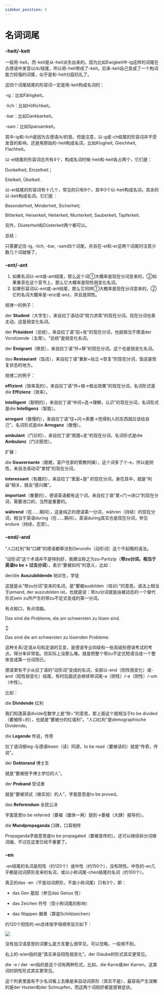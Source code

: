 ```yaml
---
sidebar_position: 4
---
```


# 名词词尾

### -heit/-keit

一般用-heit，而-keit是从-heit派生出来的。因为比如Ewigkeit中-ig这样的词尾在古德语中发音以/k/结尾，所以把-heit带成了-keit。后来-keit自己变成了一个构词能力较强的词尾，似乎是和-heit分庭抗礼了。

这四个词尾结尾的形容词一定是用-keit构成名词的：

-ig：比如Fähigkeit。

-lich：比如Höflichkeit。

-bar：比如Dankbarkeit。

-sam：比如Sparsamkeit。

其中-ig和-lich是因为古德语/k/的音。但是注意，以-g或-ch结尾的形容词并不受发音的影响，还是用原始的-heit构成名词，比如Klugheit, Gleichheit, Flachheit。

以-el结尾的形容词总共有4个，构成名词时候-heit和-keit各占两个，它们是：

Dunkelheit, Einzelheit；

Eitelkeit, Übelkeit.

以-er结尾的形容词有十几个，常见的只有9个，其中3个以-heit构成名词，其余的以-keit构成名词，它们是：

Besonderheit, Minderheit, Sicherheit;

Bitterkeit, Heiserkeit, Heiterkeit, Munterkeit, Sauberkeit, Tapferkeit.

另外，Düsterheit和Düsterkeit两个都可以。

总结：

只需要记住-ig, -lich, -bar, -sam四个词尾，并且在-el和-er这两个词尾时注意少数几个词就够了。



### -ent/-ant

1. 如果名词以-ent或-ant结尾，那么这个词①大概率是现在分词变来的，②如果重音在这个音节上，那么它大概率是阳性弱变化名词。
2. 如果形容词以-ent或-ant结尾，那么它同样①大概率是现在分词变来的，②它的名词大概率是-enz或-anz，并且是阴性。



规律一的例子：

der **Student**（大学生），来自拉丁语动词“努力求索”的现在分词。现在分词也表主动。这是弱变化名词。

der **Präsident**（总统），来自拉丁语“前+坐”的现在分词，也就相当于德语der Vorsitzende（主席）。“总统”是弱变化名词。

der **Emigrant**（移民），来自拉丁语“外+移”的现在分词。这个也是弱变化名词。

das **Restaurant**（饭店），来自拉丁语“重新+站立→恢复”的现在分词，饭店是恢复状态的地方。



规律二的例子：

**effizient**（效率高的），来自拉丁语“外+做→做出效果”的现在分词，名词形式是die **Effizienz**（效率）。

**intelligent**（聪明的），来自拉丁语“中间+选→理解，认识”的现在分词，名词形式是die **Intelligenz**（智能）。

**arrogant**（傲慢的），来自拉丁语“往+问→索要→觉得别人的东西就应该给自己”，名词形式是die **Arroganz**（傲慢）。

**ambulant**（门诊的），来自拉丁语“周围+走”的现在分词，名词形式是die **Ambulanz**（门诊医院）。



扩展：

die **Gouvernante**（嬷嬷，富户住家的管教阿姨），这个词多了个-e，所以是阴性，来自法语动词“掌控”的现在分词。

**interessant**（有趣的），来自拉丁“里面+是” 的现在分词，身在其中，就是“利益”相关，就会“感兴趣”。

**important**（重要的），德语英语都有这个词，来自拉丁语“里+门→进口”的现在分词，需要进口的，当然是重要的。

**während**（在……期间），这是纯正的德语第一分词，währen（持续）的现在分词，相当于英语during（在……期间）。英语during其实也是现在分词，参见endure（持续，忍受）。



### -end/-and

“人口红利”和“口碑”的德语都牵涉到Gerundiv（动形词）这个不起眼的语法。



“动形词”这个术语并不是特别好，我建议称之为zu-Partizip（**带zu分词，**相当于英语**to be + 过去分词**），表示“要被如何”的意义，比如：



der/die **Auszubildende** 培训生，学徒



这就是从“带zu分词”变来的名词，是“要被ausbilden（培训）”的意思。语法上相当于jemand, der auszubilden ist。也就是说：带zu分词就是由被动态的一个替代形式sein zu所产生的带zu不定式变成的第一分词。



有点拗口，有点烧脑。



Das sind die Probleme, die am schwersten zu lösen sind.

↕

Das sind die am schwersten zu lösenden Probleme.



这种关系/定语从句和定语的互变，是德语专业四级和一些高级别德语考试的考点。得分率非常低。但实际上没那么难。就是把整个带zu不定式短语当成一个整体变成第一分词而已。



德语里有不少从拉丁语的“动形词”变成的名词，全部以-end（阳性弱变化）或-and（阳性弱变化）结尾，有时后面还会继续带词尾-a（阴性）/-e（阴性）/-um（中性）。



比如：



die **Dividende** 红利

我们知道英语divide在数学上是“除÷”的意思，那上面这个就相当于to be divided（要被除÷的），也就是“要被分的红或利”。“人口红利”是demographische Dividende。



die **Legende** 传说，传奇

拉丁语词根leg-与德语lesen（读）同源，to be read（要被读的）就是“传奇，传说”。



der **Doktorand** 博士生

就是“要被授予博士学位的人”。



der **Proband** 受试者

就是“要被测试（做实验）的人”，字面意思是to be proved。



das **Referendum** 全民公决

字面意思to be referred（要被（媒体一再）提到→要被（大肆）报导的）。



die **Mundpropaganda** 口碑，口耳相传

Propaganda字面意思是to be propagated（要被宣传的）。还可以继续拆分词根词缀，不过在这里已经不重要了。



### -en

-en结尾的名词是阳性（约120个）或中性（约150个），没有阴性。中性的-en几乎都是动词原形变来的名词，或以小称词尾-chen结尾的名词（约100个）。


真正的das -en（不是动词原形，不是小称词尾）只有3个，即：

- das Gen 基因（参见das Genus 性）

- das Zeichen 符号（受小称词尾的影响）
- das Wappen 徽章（算是Schildzeichen）


约120个阳性的-en总体按字母顺序显示如下：

![](.\img\名词词尾-en.png)

没有加汉语意思的词要么是方言要么很罕见，可以忽略，一般用不到。


右上的-e/en指的是“其实来自阳性弱变化”。der Glaube的形式其实更常见。


die -e / der -en指的是这个词有两种形式，比如，die Karre或der Karren。这类词的阴性形式其实更常见。


这个列表里面有不少名词看上去像是来自动词原形（其实不是），最容易产生误解的是der Husten和der Schnupfen，而这两个词刚好都是感冒症状。

